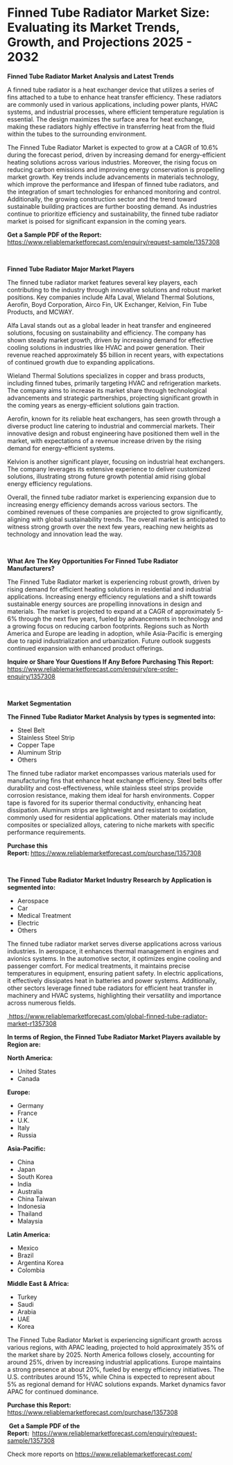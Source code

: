 <p><h1>Finned Tube Radiator Market Size: Evaluating its Market Trends, Growth, and Projections 2025 - 2032</h1></p><p><strong>Finned Tube Radiator Market Analysis and Latest Trends</strong></p>
<p><p>A finned tube radiator is a heat exchanger device that utilizes a series of fins attached to a tube to enhance heat transfer efficiency. These radiators are commonly used in various applications, including power plants, HVAC systems, and industrial processes, where efficient temperature regulation is essential. The design maximizes the surface area for heat exchange, making these radiators highly effective in transferring heat from the fluid within the tubes to the surrounding environment.</p><p>The Finned Tube Radiator Market is expected to grow at a CAGR of 10.6% during the forecast period, driven by increasing demand for energy-efficient heating solutions across various industries. Moreover, the rising focus on reducing carbon emissions and improving energy conservation is propelling market growth. Key trends include advancements in materials technology, which improve the performance and lifespan of finned tube radiators, and the integration of smart technologies for enhanced monitoring and control. Additionally, the growing construction sector and the trend toward sustainable building practices are further boosting demand. As industries continue to prioritize efficiency and sustainability, the finned tube radiator market is poised for significant expansion in the coming years.</p></p>
<p><strong>Get a Sample PDF of the Report:&nbsp;</strong> <a href="https://www.reliablemarketforecast.com/enquiry/request-sample/1357308?utm_campaign=3299&utm_medium=2&utm_source=Github&utm_content=ia&utm_term=05032025&utm_id=finned-tube-radiator">https://www.reliablemarketforecast.com/enquiry/request-sample/1357308</a></p>
<p>&nbsp;</p>
<p><strong>Finned Tube Radiator Major Market Players</strong></p>
<p><p>The finned tube radiator market features several key players, each contributing to the industry through innovative solutions and robust market positions. Key companies include Alfa Laval, Wieland Thermal Solutions, Aerofin, Boyd Corporation, Airco Fin, UK Exchanger, Kelvion, Fin Tube Products, and MCWAY. </p><p>Alfa Laval stands out as a global leader in heat transfer and engineered solutions, focusing on sustainability and efficiency. The company has shown steady market growth, driven by increasing demand for effective cooling solutions in industries like HVAC and power generation. Their revenue reached approximately $5 billion in recent years, with expectations of continued growth due to expanding applications.</p><p>Wieland Thermal Solutions specializes in copper and brass products, including finned tubes, primarily targeting HVAC and refrigeration markets. The company aims to increase its market share through technological advancements and strategic partnerships, projecting significant growth in the coming years as energy-efficient solutions gain traction.</p><p>Aerofin, known for its reliable heat exchangers, has seen growth through a diverse product line catering to industrial and commercial markets. Their innovative design and robust engineering have positioned them well in the market, with expectations of a revenue increase driven by the rising demand for energy-efficient systems.</p><p>Kelvion is another significant player, focusing on industrial heat exchangers. The company leverages its extensive experience to deliver customized solutions, illustrating strong future growth potential amid rising global energy efficiency regulations.</p><p>Overall, the finned tube radiator market is experiencing expansion due to increasing energy efficiency demands across various sectors. The combined revenues of these companies are projected to grow significantly, aligning with global sustainability trends. The overall market is anticipated to witness strong growth over the next few years, reaching new heights as technology and innovation lead the way.</p></p>
<p>&nbsp;</p>
<p><strong>What Are The Key Opportunities For Finned Tube Radiator Manufacturers?</strong></p>
<p><p>The Finned Tube Radiator market is experiencing robust growth, driven by rising demand for efficient heating solutions in residential and industrial applications. Increasing energy efficiency regulations and a shift towards sustainable energy sources are propelling innovations in design and materials. The market is projected to expand at a CAGR of approximately 5-6% through the next five years, fueled by advancements in technology and a growing focus on reducing carbon footprints. Regions such as North America and Europe are leading in adoption, while Asia-Pacific is emerging due to rapid industrialization and urbanization. Future outlook suggests continued expansion with enhanced product offerings.</p></p>
<p><strong>Inquire or Share Your Questions If Any Before Purchasing This Report:</strong> <a href="https://www.reliablemarketforecast.com/enquiry/pre-order-enquiry/1357308?utm_campaign=3299&utm_medium=2&utm_source=Github&utm_content=ia&utm_term=05032025&utm_id=finned-tube-radiator">https://www.reliablemarketforecast.com/enquiry/pre-order-enquiry/1357308</a></p>
<p>&nbsp;</p>
<p><strong>Market Segmentation</strong></p>
<p><strong>The Finned Tube Radiator Market Analysis by types is segmented into:</strong></p>
<p><ul><li>Steel Belt</li><li>Stainless Steel Strip</li><li>Copper Tape</li><li>Aluminum Strip</li><li>Others</li></ul></p>
<p><p>The finned tube radiator market encompasses various materials used for manufacturing fins that enhance heat exchange efficiency. Steel belts offer durability and cost-effectiveness, while stainless steel strips provide corrosion resistance, making them ideal for harsh environments. Copper tape is favored for its superior thermal conductivity, enhancing heat dissipation. Aluminum strips are lightweight and resistant to oxidation, commonly used for residential applications. Other materials may include composites or specialized alloys, catering to niche markets with specific performance requirements.</p></p>
<p><strong>Purchase this Report:&nbsp;</strong><a href="https://www.reliablemarketforecast.com/purchase/1357308?utm_campaign=3299&utm_medium=2&utm_source=Github&utm_content=ia&utm_term=05032025&utm_id=finned-tube-radiator">https://www.reliablemarketforecast.com/purchase/1357308</a></p>
<p>&nbsp;</p>
<p><strong>The Finned Tube Radiator Market Industry Research by Application is segmented into:</strong></p>
<p><ul><li>Aerospace</li><li>Car</li><li>Medical Treatment</li><li>Electric</li><li>Others</li></ul></p>
<p><p>The finned tube radiator market serves diverse applications across various industries. In aerospace, it enhances thermal management in engines and avionics systems. In the automotive sector, it optimizes engine cooling and passenger comfort. For medical treatments, it maintains precise temperatures in equipment, ensuring patient safety. In electric applications, it effectively dissipates heat in batteries and power systems. Additionally, other sectors leverage finned tube radiators for efficient heat transfer in machinery and HVAC systems, highlighting their versatility and importance across numerous fields.</p></p>
<p><a href="https://www.reliablemarketforecast.com/global-finned-tube-radiator-market-r1357308?utm_campaign=3299&utm_medium=2&utm_source=Github&utm_content=ia&utm_term=05032025&utm_id=finned-tube-radiator">&nbsp;https://www.reliablemarketforecast.com/global-finned-tube-radiator-market-r1357308</a></p>
<p><strong>In terms of Region, the Finned Tube Radiator Market Players available by Region are:</strong></p>
<p>
    <p> <strong> North America: </strong>
        <ul>
            <li>United States</li>
            <li>Canada</li>
        </ul>
        </p> 
    <p> <strong> Europe: </strong>
        <ul>
            <li>Germany</li>
            <li>France</li>
            <li>U.K.</li>
            <li>Italy</li>
            <li>Russia</li>
        </ul>
        </p> 
    <p> <strong> Asia-Pacific: </strong>
        <ul>
            <li>China</li>
            <li>Japan</li>
            <li>South Korea</li>
            <li>India</li>
            <li>Australia</li>
            <li>China Taiwan</li>
            <li>Indonesia</li>
            <li>Thailand</li>
            <li>Malaysia</li>
        </ul>
        </p> 
    <p> <strong> Latin America: </strong>
        <ul>
            <li>Mexico</li>
            <li>Brazil</li>
            <li>Argentina Korea</li>
            <li>Colombia</li>
        </ul>
        </p> 
    <p> <strong> Middle East & Africa: </strong>
        <ul>
            <li>Turkey</li>
            <li>Saudi</li>
            <li>Arabia</li>
            <li>UAE</li>
            <li>Korea</li>
        </ul>
    </p>
    </p>
<p><p>The Finned Tube Radiator Market is experiencing significant growth across various regions, with APAC leading, projected to hold approximately 35% of the market share by 2025. North America follows closely, accounting for around 25%, driven by increasing industrial applications. Europe maintains a strong presence at about 20%, fueled by energy efficiency initiatives. The U.S. contributes around 15%, while China is expected to represent about 5% as regional demand for HVAC solutions expands. Market dynamics favor APAC for continued dominance.</p></p>
<p><strong>Purchase this Report: </strong><a href="https://www.reliablemarketforecast.com/purchase/1357308?utm_campaign=3299&utm_medium=2&utm_source=Github&utm_content=ia&utm_term=05032025&utm_id=finned-tube-radiator">https://www.reliablemarketforecast.com/purchase/1357308</a></p>
<p>&nbsp;<strong>Get a Sample PDF of the Report:&nbsp;&nbsp;</strong><a href="https://www.reliablemarketforecast.com/enquiry/request-sample/1357308?utm_campaign=3299&utm_medium=2&utm_source=Github&utm_content=ia&utm_term=05032025&utm_id=finned-tube-radiator">https://www.reliablemarketforecast.com/enquiry/request-sample/1357308</a></p>
<p><strong></strong></p>
<p>Check more reports on <a href="https://www.reliablemarketforecast.com/?utm_campaign=3299&utm_medium=2&utm_source=Github&utm_content=ia&utm_term=05032025&utm_id=finned-tube-radiator">https://www.reliablemarketforecast.com/</a></p>